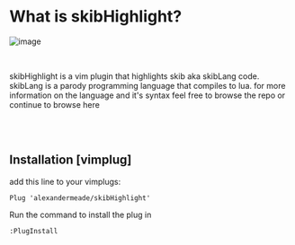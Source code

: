 
# What is skibHighlight?

![image](https://github.com/alexandermeade/skibHighlight/assets/128431625/d1f466f6-4c98-4a9a-9404-d3454b774f0f)



<br>

skibHighlight is a vim plugin that highlights skib aka skibLang code. skibLang is a parody programming language that compiles to lua. for more information on the language and it's syntax feel free to browse the repo or continue to browse here 

<br>


<br>

## Installation [vimplug]
add this line to your vimplugs: 

    Plug 'alexandermeade/skibHighlight'
  
Run the command to install the plug in
    
    :PlugInstall
